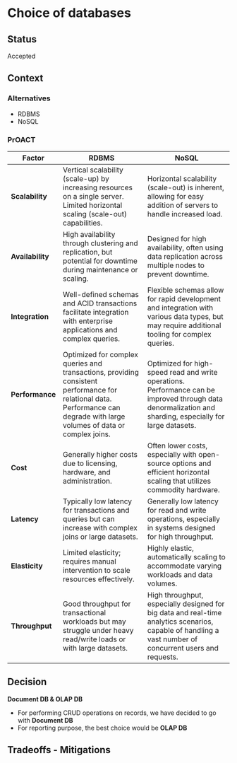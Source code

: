 # Choice of databases

## Status
Accepted

## Context

### Alternatives

* RDBMS
* NoSQL

### PrOACT

| Factor         | **RDBMS**                                                   | **NoSQL**                                                    |
| -------------- | -----------------------------------------------------------| ----------------------------------------------------------- |
| **Scalability**| Vertical scalability (scale-up) by increasing resources on a single server. Limited horizontal scaling (scale-out) capabilities. | Horizontal scalability (scale-out) is inherent, allowing for easy addition of servers to handle increased load. |
| **Availability**| High availability through clustering and replication, but potential for downtime during maintenance or scaling. | Designed for high availability, often using data replication across multiple nodes to prevent downtime. |
| **Integration**| Well-defined schemas and ACID transactions facilitate integration with enterprise applications and complex queries. | Flexible schemas allow for rapid development and integration with various data types, but may require additional tooling for complex queries. |
| **Performance**| Optimized for complex queries and transactions, providing consistent performance for relational data. Performance can degrade with large volumes of data or complex joins. | Optimized for high-speed read and write operations. Performance can be improved through data denormalization and sharding, especially for large datasets. |
| **Cost**       | Generally higher costs due to licensing, hardware, and administration. | Often lower costs, especially with open-source options and efficient horizontal scaling that utilizes commodity hardware. |
| **Latency**    | Typically low latency for transactions and queries but can increase with complex joins or large datasets. | Generally low latency for read and write operations, especially in systems designed for high throughput. |
| **Elasticity** | Limited elasticity; requires manual intervention to scale resources effectively. | Highly elastic, automatically scaling to accommodate varying workloads and data volumes. |
| **Throughput** | Good throughput for transactional workloads but may struggle under heavy read/write loads or with large datasets. | High throughput, especially designed for big data and real-time analytics scenarios, capable of handling a vast number of concurrent users and requests. |

## Decision

**Document DB & OLAP DB**

* For performing CRUD operations on records, we have decided to go with **Document DB**
* For reporting purpose, the best choice would be **OLAP DB**

## Tradeoffs - Mitigations